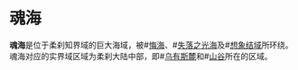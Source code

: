 # 魂海

**魂海**是位于柔刹知界域的巨大海域，被#[悔海](locations/sea-of-regret)、#[失落之光海](locations/sea-of-lost-lights)及#[想象结域](locations/nexus-of-imagination)所环绕。魂海对应的实界域区域为柔刹大陆中部，即#[乌有斯麓](locations/urithiru)和#[山谷](locations/valley)所在的区域。
